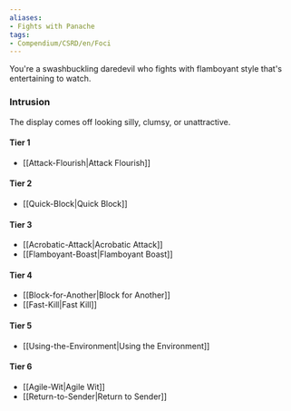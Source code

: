 ```yaml
---  
aliases:  
- Fights with Panache  
tags:  
- Compendium/CSRD/en/Foci  
---
```

  
You're a swashbuckling daredevil who fights with flamboyant style that's entertaining to watch.  
 ### Intrusion  
The display comes off looking silly, clumsy, or unattractive.
  
#### Tier 1  
* [[Attack-Flourish|Attack Flourish]]  
#### Tier 2  
  
* [[Quick-Block|Quick Block]]  
#### Tier 3  
  
  - [[Acrobatic-Attack|Acrobatic Attack]]  
  - [[Flamboyant-Boast|Flamboyant Boast]]  
#### Tier 4  
  
* [[Block-for-Another|Block for Another]]  
* [[Fast-Kill|Fast Kill]]  
#### Tier 5  
  
* [[Using-the-Environment|Using the Environment]]  
#### Tier 6  
  
  - [[Agile-Wit|Agile Wit]]  
  - [[Return-to-Sender|Return to Sender]]  
